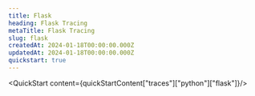 ```yaml
---
title: Flask
heading: Flask Tracing
metaTitle: Flask Tracing
slug: flask
createdAt: 2024-01-18T00:00:00.000Z
updatedAt: 2024-01-18T00:00:00.000Z
quickstart: true
---
```


<QuickStart content={quickStartContent["traces"]["python"]["flask"]}/>
